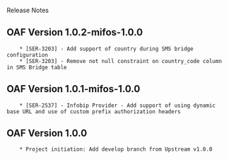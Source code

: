 Release Notes

## OAF Version 1.0.2-mifos-1.0.0
        * [SER-3203] - Add support of country during SMS bridge configuration
        * [SER-3203] - Remove not null constraint on country_code column in SMS Bridge table

## OAF Version 1.0.1-mifos-1.0.0
        * [SER-2537] - Infobip Provider - Add support of using dynamic base URL and use of custom prefix authorization headers 

## OAF Version 1.0.0
        * Project initiation: Add develop branch from Upstream v1.0.0
